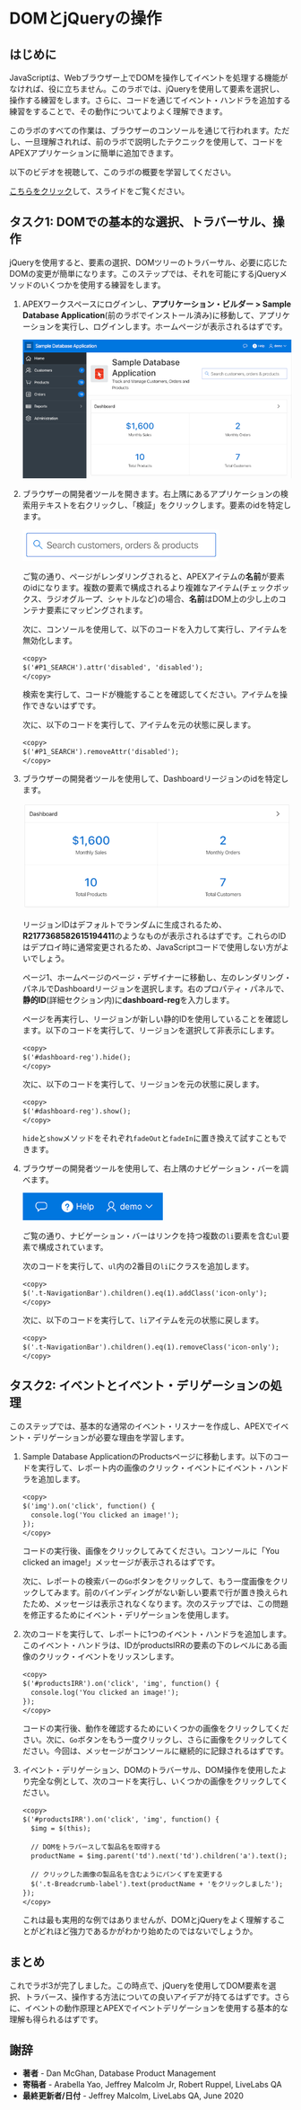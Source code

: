# DOMとjQueryの操作

## はじめに

JavaScriptは、Webブラウザー上でDOMを操作してイベントを処理する機能がなければ、役に立ちません。このラボでは、jQueryを使用して要素を選択し、操作する練習をします。さらに、コードを通じてイベント・ハンドラを追加する練習をすることで、その動作についてよりよく理解できます。

このラボのすべての作業は、ブラウザーのコンソールを通じて行われます。ただし、一旦理解されれば、前のラボで説明したテクニックを使用して、コードをAPEXアプリケーションに簡単に追加できます。

以下のビデオを視聴して、このラボの概要を学習してください。

[](youtube:uK7vCqfXxNs)

<a href="<https://www.slideshare.net/DanielMcGhan/module-3-working-with-the-dom-and-jquery>" target="\_blank">こちらをクリック</a>して、スライドをご覧ください。

## タスク1: DOMでの基本的な選択、トラバーサル、操作

jQueryを使用すると、要素の選択、DOMツリーのトラバーサル、必要に応じたDOMの変更が簡単になります。このステップでは、それを可能にするjQueryメソッドのいくつかを使用する練習をします。

1. APEXワークスペースにログインし、**アプリケーション・ビルダー > Sample Database Application**(前のラボでインストール済み)に移動して、アプリケーションを実行し、ログインします。ホームページが表示されるはずです。

   ![](images/sample-database-app-home.png " ")

2. ブラウザーの開発者ツールを開きます。右上隅にあるアプリケーションの検索用テキストを右クリックし、「検証」をクリックします。要素のidを特定します。

   ![](images/search-item.png)

   ご覧の通り、ページがレンダリングされると、APEXアイテムの**名前**が要素のidになります。複数の要素で構成されるより複雑なアイテム(チェックボックス、ラジオグループ、シャトルなど)の場合、**名前**はDOM上の少し上のコンテナ要素にマッピングされます。

   次に、コンソールを使用して、以下のコードを入力して実行し、アイテムを無効化します。

    ```
    <copy>
    $('#P1_SEARCH').attr('disabled', 'disabled');
    </copy>
    ```

   検索を実行して、コードが機能することを確認してください。アイテムを操作できないはずです。

   次に、以下のコードを実行して、アイテムを元の状態に戻します。

    ```
    <copy>
    $('#P1_SEARCH').removeAttr('disabled');
    </copy>
    ```

3. ブラウザーの開発者ツールを使用して、Dashboardリージョンのidを特定します。

   ![](images/dashboard-region.png)

   リージョンIDはデフォルトでランダムに生成されるため、**R2177368582615194411**のようなものが表示されるはずです。これらのIDはデプロイ時に通常変更されるため、JavaScriptコードで使用しない方がよいでしょう。

   ページ1、ホームページのページ・デザイナーに移動し、左のレンダリング・パネルでDashboardリージョンを選択します。右のプロパティ・パネルで、**静的ID**(詳細セクション内)に**dashboard-reg**を入力します。

   ページを再実行し、リージョンが新しい静的IDを使用していることを確認します。以下のコードを実行して、リージョンを選択して非表示にします。

    ```
    <copy>
    $('#dashboard-reg').hide();
    </copy>
    ```

   次に、以下のコードを実行して、リージョンを元の状態に戻します。

    ```
    <copy>
    $('#dashboard-reg').show();
    </copy>
    ```

   `hide`と`show`メソッドをそれぞれ`fadeOut`と`fadeIn`に置き換えて試すこともできます。

4. ブラウザーの開発者ツールを使用して、右上隅のナビゲーション・バーを調べます。

   ![](images/navigation-bar.png)

   ご覧の通り、ナビゲーション・バーはリンクを持つ複数の`li`要素を含む`ul`要素で構成されています。

   次のコードを実行して、`ul`内の2番目の`li`にクラスを追加します。

    ```
    <copy>
    $('.t-NavigationBar').children().eq(1).addClass('icon-only');
    </copy>
    ```

   次に、以下のコードを実行して、`li`アイテムを元の状態に戻します。

    ```
    <copy>
    $('.t-NavigationBar').children().eq(1).removeClass('icon-only');
    </copy>
    ```

## タスク2: イベントとイベント・デリゲーションの処理

このステップでは、基本的な通常のイベント・リスナーを作成し、APEXでイベント・デリゲーションが必要な理由を学習します。

1. Sample Database ApplicationのProductsページに移動します。以下のコードを実行して、レポート内の画像のクリック・イベントにイベント・ハンドラを追加します。

    ```
    <copy>
    $('img').on('click', function() {
      console.log('You clicked an image!');
    });
    </copy>
    ```

   コードの実行後、画像をクリックしてみてください。コンソールに「You clicked an image!」メッセージが表示されるはずです。

   次に、レポートの検索バーの`Go`ボタンをクリックして、もう一度画像をクリックしてみます。前のバインディングがない新しい要素で行が置き換えられたため、メッセージは表示されなくなります。次のステップでは、この問題を修正するためにイベント・デリゲーションを使用します。

2. 次のコードを実行して、レポートに1つのイベント・ハンドラを追加します。このイベント・ハンドラは、IDがproductsIRRの要素の下のレベルにある画像のクリック・イベントをリッスンします。

    ```
    <copy>
    $('#productsIRR').on('click', 'img', function() {
      console.log('You clicked an image!');
    });
    </copy>
    ```

   コードの実行後、動作を確認するためにいくつかの画像をクリックしてください。次に、`Go`ボタンをもう一度クリックし、さらに画像をクリックしてください。今回は、メッセージがコンソールに継続的に記録されるはずです。

3. イベント・デリゲーション、DOMのトラバーサル、DOM操作を使用したより完全な例として、次のコードを実行し、いくつかの画像をクリックしてください。

    ```
    <copy>
    $('#productsIRR').on('click', 'img', function() {
      $img = $(this);

      // DOMをトラバースして製品名を取得する
      productName = $img.parent('td').next('td').children('a').text();

      // クリックした画像の製品名を含むようにパンくずを変更する
      $('.t-Breadcrumb-label').text(productName + 'をクリックしました');
    });
    </copy>
    ```

   これは最も実用的な例ではありませんが、DOMとjQueryをよく理解することがどれほど強力であるかがわかり始めたのではないでしょうか。

## **まとめ**

これでラボ3が完了しました。この時点で、jQueryを使用してDOM要素を選択、トラバース、操作する方法についての良いアイデアが持てるはずです。さらに、イベントの動作原理とAPEXでイベントデリゲーションを使用する基本的な理解も得られるはずです。

## **謝辞**
 - **著者** -  Dan McGhan, Database Product Management
 - **寄稿者** - Arabella Yao, Jeffrey Malcolm Jr, Robert Ruppel, LiveLabs QA
 - **最終更新者/日付** - Jeffrey Malcolm, LiveLabs QA, June 2020

